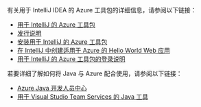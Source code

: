 有关用于 IntelliJ IDEA 的 Azure 工具包的详细信息，请参阅以下链接： 

* [用于 IntelliJ 的 Azure 工具包](../intellij/azure-toolkit-for-intellij.md) 
* [发行说明](https://github.com/Microsoft/azure-tools-for-java/releases) 
* [安装用于 IntelliJ 的 Azure 工具包](../intellij/azure-toolkit-for-intellij-installation.md) 
* [在 IntelliJ 中创建适用于 Azure 的 Hello World Web 应用](../intellij/azure-toolkit-for-intellij-create-hello-world-web-app.md) 
* [用于 IntelliJ 的 Azure 工具包的登录说明](../intellij/azure-toolkit-for-intellij-sign-in-instructions.md) 

若要详细了解如何将 Java 与 Azure 配合使用，请参阅以下链接： 

* [Azure Java 开发人员中心](https://azure.microsoft.com/develop/java/) 
* [用于 Visual Studio Team Services 的 Java 工具](https://java.visualstudio.com/) 
<!-- TODO: Add URLs for Java in VSCode here --> 
